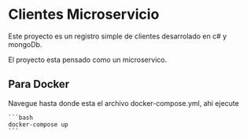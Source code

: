 # Clientes Microservicio

Este proyecto es un registro simple de clientes desarrolado en c# y mongoDb.

El proyecto esta pensado como un microservico.

## Para Docker

Navegue hasta donde esta el archivo docker-compose.yml, ahi ejecute

    ```bash
    docker-compose up
    ```

##